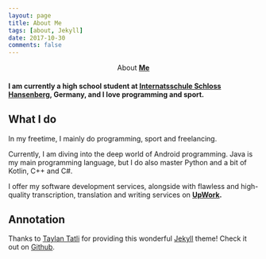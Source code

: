 ```yaml
---
layout: page
title: About Me
tags: [about, Jekyll]
date: 2017-10-30
comments: false
---
```


<center>About <a href="http://pl4gue.github.io"><b> Me</b></a></center>

#### I am currently a high school student at <a href="http://www.hansenberg.de"> Internatsschule Schloss Hansenberg</a>, Germany, and I love programming and sport.

## What I do
In my freetime, I mainly do programming, sport and freelancing.

Currently, I am diving into the deep world of Android programming. Java is my main programming language, but I do also master Python and a bit of Kotlin, C++ and C#.

I offer my software development services, alongside with flawless and high-quality transcription, translation and writing services on **<a href="https://www.upwork.com/o/profiles/users/_~01d2548e2afe99f870/"><b>UpWork</b></a>.**


## Annotation
Thanks to <a href="https://github.com/TaylanTatli/">Taylan Tatli</a> for providing this wonderful <a href="https://github.com/jekyll/jekyll">Jekyll</a> theme! Check it out on <a href="https://github.com/TaylanTatli/Moon">Github</a>.
